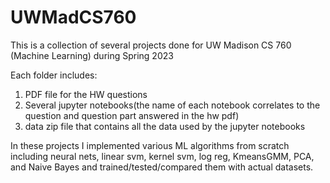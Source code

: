 # UWMadCS760
This is a collection of several projects done for UW Madison CS 760 (Machine Learning) during Spring 2023

Each folder includes:

1) PDF file for the HW questions
2) Several jupyter notebooks(the name of each notebook correlates to the question and question part answered in the hw pdf)
3) data zip file that contains all the data used by the jupyter notebooks

In these projects I implemented various ML algorithms from scratch including neural nets, linear svm, kernel svm, log reg, KmeansGMM, PCA, and Naive Bayes and trained/tested/compared them with actual datasets.
